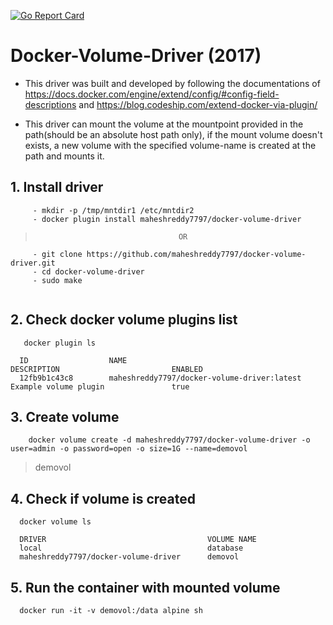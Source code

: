 [![Go Report Card](https://goreportcard.com/badge/github.com/maheshreddy7797/docker-volume-driver)](https://goreportcard.com/report/github.com/maheshreddy7797/docker-volume-driver)

# Docker-Volume-Driver (2017)
  
   - This driver was built and developed by following the documentations of https://docs.docker.com/engine/extend/config/#config-field-descriptions and https://blog.codeship.com/extend-docker-via-plugin/
   
   - This driver can mount the volume at the mountpoint provided in the path(should be an absolute host path only), if the mount volume doesn't exists, a new volume with the specified volume-name is created at the path and mounts it.
  
## 1. Install driver
   ```
        - mkdir -p /tmp/mntdir1 /etc/mntdir2
        - docker plugin install maheshreddy7797/docker-volume-driver
   ```
   >                                     OR
   ``` 
        - git clone https://github.com/maheshreddy7797/docker-volume-driver.git
        - cd docker-volume-driver
        - sudo make
        
   ```
## 2. Check docker volume plugins list
   ```
      docker plugin ls
   ```
      ID                  NAME                                              DESCRIPTION                         ENABLED
      12fb9b1c43c8        maheshreddy7797/docker-volume-driver:latest       Example volume plugin               true
        
## 3. Create volume
  
  ```Shell
      docker volume create -d maheshreddy7797/docker-volume-driver -o user=admin -o password=open -o size=1G --name=demovol
  ```
  > demovol
  
## 4. Check if volume is created
     
  ```
    docker volume ls
  ```
  ``` 
    DRIVER                                    VOLUME NAME
    local                                     database
    maheshreddy7797/docker-volume-driver      demovol
  ```

## 5. Run the container with mounted volume
  ```
    docker run -it -v demovol:/data alpine sh
  ```
